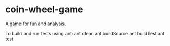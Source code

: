 # coin-wheel-game
A game for fun and analysis.

To build and run tests using ant:
ant clean
ant buildSource
ant buildTest
ant test
